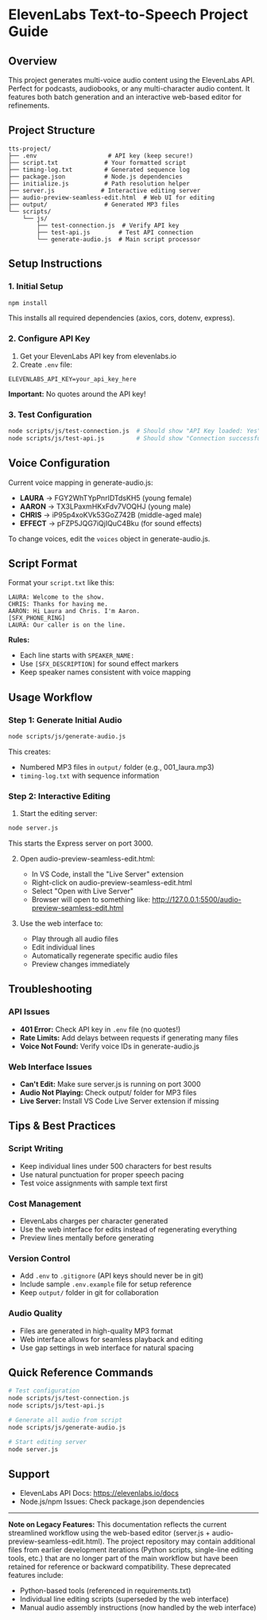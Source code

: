 # ElevenLabs Text-to-Speech Project Guide

## Overview
This project generates multi-voice audio content using the ElevenLabs API. Perfect for podcasts, audiobooks, or any multi-character audio content. It features both batch generation and an interactive web-based editor for refinements.

## Project Structure
```
tts-project/
├── .env                    # API key (keep secure!)
├── script.txt             # Your formatted script
├── timing-log.txt         # Generated sequence log
├── package.json           # Node.js dependencies
├── initialize.js          # Path resolution helper
├── server.js             # Interactive editing server
├── audio-preview-seamless-edit.html  # Web UI for editing
├── output/                # Generated MP3 files
└── scripts/
    └── js/
        ├── test-connection.js  # Verify API key
        ├── test-api.js        # Test API connection
        └── generate-audio.js  # Main script processor
```

## Setup Instructions

### 1. Initial Setup
```bash
npm install
```
This installs all required dependencies (axios, cors, dotenv, express).

### 2. Configure API Key
1. Get your ElevenLabs API key from elevenlabs.io
2. Create `.env` file:
```
ELEVENLABS_API_KEY=your_api_key_here
```
**Important:** No quotes around the API key!

### 3. Test Configuration
```bash
node scripts/js/test-connection.js  # Should show "API Key loaded: Yes"
node scripts/js/test-api.js         # Should show "Connection successful!"
```

## Voice Configuration
Current voice mapping in generate-audio.js:
- **LAURA** → FGY2WhTYpPnrIDTdsKH5 (young female)
- **AARON** → TX3LPaxmHKxFdv7VOQHJ (young male) 
- **CHRIS** → iP95p4xoKVk53GoZ742B (middle-aged male)
- **EFFECT** → pFZP5JQG7iQjIQuC4Bku (for sound effects)

To change voices, edit the `voices` object in generate-audio.js.

## Script Format
Format your `script.txt` like this:
```
LAURA: Welcome to the show.
CHRIS: Thanks for having me.
AARON: Hi Laura and Chris. I'm Aaron.
[SFX_PHONE_RING]
LAURA: Our caller is on the line.
```

**Rules:**
- Each line starts with `SPEAKER_NAME:`
- Use `[SFX_DESCRIPTION]` for sound effect markers
- Keep speaker names consistent with voice mapping

## Usage Workflow

### Step 1: Generate Initial Audio
```bash
node scripts/js/generate-audio.js
```
This creates:
- Numbered MP3 files in `output/` folder (e.g., 001_laura.mp3)
- `timing-log.txt` with sequence information

### Step 2: Interactive Editing
1. Start the editing server:
```bash
node server.js
```
This starts the Express server on port 3000.

2. Open audio-preview-seamless-edit.html:
   - In VS Code, install the "Live Server" extension
   - Right-click on audio-preview-seamless-edit.html
   - Select "Open with Live Server"
   - Browser will open to something like: http://127.0.0.1:5500/audio-preview-seamless-edit.html

3. Use the web interface to:
   - Play through all audio files
   - Edit individual lines
   - Automatically regenerate specific audio files
   - Preview changes immediately

## Troubleshooting

### API Issues
- **401 Error:** Check API key in `.env` file (no quotes!)
- **Rate Limits:** Add delays between requests if generating many files
- **Voice Not Found:** Verify voice IDs in generate-audio.js

### Web Interface Issues
- **Can't Edit:** Make sure server.js is running on port 3000
- **Audio Not Playing:** Check output/ folder for MP3 files
- **Live Server:** Install VS Code Live Server extension if missing

## Tips & Best Practices

### Script Writing
- Keep individual lines under 500 characters for best results
- Use natural punctuation for proper speech pacing
- Test voice assignments with sample text first

### Cost Management
- ElevenLabs charges per character generated
- Use the web interface for edits instead of regenerating everything
- Preview lines mentally before generating

### Version Control
- Add `.env` to `.gitignore` (API keys should never be in git)
- Include sample `.env.example` file for setup reference
- Keep `output/` folder in git for collaboration

### Audio Quality
- Files are generated in high-quality MP3 format
- Web interface allows for seamless playback and editing
- Use gap settings in web interface for natural spacing

## Quick Reference Commands
```bash
# Test configuration
node scripts/js/test-connection.js
node scripts/js/test-api.js

# Generate all audio from script
node scripts/js/generate-audio.js

# Start editing server
node server.js
```

## Support
- ElevenLabs API Docs: https://elevenlabs.io/docs
- Node.js/npm Issues: Check package.json dependencies

---

**Note on Legacy Features:**
This documentation reflects the current streamlined workflow using the web-based editor (server.js + audio-preview-seamless-edit.html). The project repository may contain additional files from earlier development iterations (Python scripts, single-line editing tools, etc.) that are no longer part of the main workflow but have been retained for reference or backward compatibility. These deprecated features include:
- Python-based tools (referenced in requirements.txt)
- Individual line editing scripts (superseded by the web interface)
- Manual audio assembly instructions (now handled by the web interface)